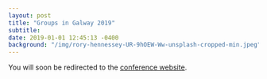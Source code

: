 ```yaml
---
layout: post
title: "Groups in Galway 2019"
subtitle: 
date: 2019-01-01 12:45:13 -0400
background: "/img/rory-hennessey-UR-9hOEW-Ww-unsplash-cropped-min.jpeg"
---
```


<meta http-equiv="Refresh" content="3; url='https://maths.nuigalway.ie/conferences/gig19/'" />

You will soon be redirected to the [conference website](https://maths.nuigalway.ie/conferences/gig19/).

